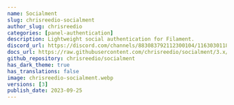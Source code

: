 ```yaml
---
name: Socialment
slug: chrisreedio-socialment
author_slug: chrisreedio
categories: [panel-authentication]
description: Lightweight social authentication for Filament.
discord_url: https://discord.com/channels/883083792112300104/1163030118093041674
docs_url: https://raw.githubusercontent.com/chrisreedio/socialment/3.x/README.md
github_repository: chrisreedio/socialment
has_dark_theme: true
has_translations: false
image: chrisreedio-socialment.webp
versions: [3]
publish_date: 2023-09-25
---
```

